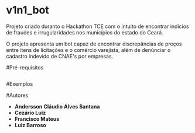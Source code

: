 # v1n1_bot
Projeto criado duranto o Hackathon TCE com o intuito de encontrar indícios de fraudes e irrugularidades nos municípios do estado do Ceará.

O projeto apresenta um bot capaz de encontrar discrepâncias de preços entre itens de licitações e o comércio varejista, além de denúnciar 
o cadastro indevido de CNAE's por empresas.

#Pré-requisitos
```
```
#Exemplos

#Autores
* **Andersson Cláudio Alves Santana**
* **Cezário Luiz**
* **Francisco Mateus**
* **Luiz Barroso**
